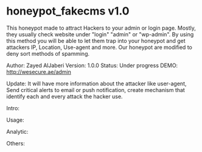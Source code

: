 # honeypot_fakecms v1.0
This honeypot made to attract Hackers to your admin or login page. Mostly, they usually check website under "login" "admin" or "wp-admin". By using this method you will be able to let them trap into your honeypot and get attackers IP, Location, Use-agent and more. Our honeypot are modified to deny sort methods of spamming.

Author: Zayed AlJaberi
Version: 1.0.0
Status: Under progress
DEMO: http://wesecure.ae/admin

Update:
It will have more information about the attacker like user-agent, Send critical alerts to email or push notification, create mechanism that identify each and every attack the hacker use. 


Intro:



Usage:



Analytic:



Others:
